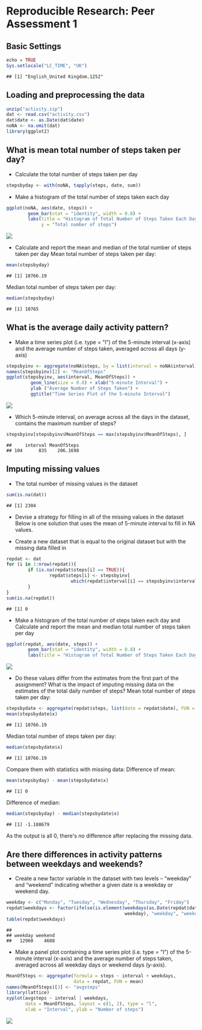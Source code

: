 # Reproducible Research: Peer Assessment 1

## Basic Settings

```r
echo = TRUE
Sys.setlocale("LC_TIME", "UK")
```

```
## [1] "English_United Kingdom.1252"
```

## Loading and preprocessing the data

```r
unzip("activity.zip")
dat <- read.csv("activity.csv")
dat$date <- as.Date(dat$date)
noNA <- na.omit(dat)
library(ggplot2)
```

## What is mean total number of steps taken per day?

- Calculate the total number of steps taken per day

```r
stepsbyday <- with(noNA, tapply(steps, date, sum))
```

- Make a histogram of the total number of steps taken each day

```r
ggplot(noNA, aes(date, steps)) + 
        geom_bar(stat = "identity", width = 0.8) + 
        labs(title = "Histogram of Total Number of Steps Taken Each Day", x = "Date", 
             y = "Total number of steps")
```

![](PA1_template_files/figure-html/unnamed-chunk-4-1.png)<!-- -->

- Calculate and report the mean and median of the total number of steps taken per day
Mean total number of steps taken per day: 

```r
mean(stepsbyday)
```

```
## [1] 10766.19
```
Median total number of steps taken per day: 

```r
median(stepsbyday)
```

```
## [1] 10765
```

## What is the average daily activity pattern?

- Make a time series plot (i.e. type = "l") of the 5-minute interval (x-axis) and the average number of steps taken, averaged across all days (y-axis)

```r
stepsbyinv <- aggregate(noNA$steps, by = list(interval = noNA$interval), FUN = mean)
names(stepsbyinv)[2] <- "MeanOfSteps"
ggplot(stepsbyinv, aes(interval, MeanOfSteps)) + 
         geom_line(size = 0.8) + xlab("5-minute Interval") + 
         ylab ("Average Number of Steps Taken") + 
         ggtitle("Time Series Plot of the 5-minute Interval")
```

![](PA1_template_files/figure-html/unnamed-chunk-7-1.png)<!-- -->

- Which 5-minute interval, on average across all the days in the dataset, contains the maximum number of steps?

```r
stepsbyinv[stepsbyinv$MeanOfSteps == max(stepsbyinv$MeanOfSteps), ]
```

```
##     interval MeanOfSteps
## 104      835    206.1698
```

## Imputing missing values

- The total number of missing values in the dataset

```r
sum(is.na(dat))
```

```
## [1] 2304
```

- Devise a strategy for filling in all of the missing values in the dataset
Below is one solution that uses the mean of 5-minute interval to fill in NA values.

- Create a new dataset that is equal to the original dataset but with the missing data filled in

```r
repdat <- dat
for (i in 1:nrow(repdat)){
        if (is.na(repdat$steps[i] == TRUE)){
                repdat$steps[i] <- stepsbyinv[
                        which(repdat$interval[i] == stepsbyinv$interval), ]$MeanOfSteps
        }
}
sum(is.na(repdat))
```

```
## [1] 0
```

- Make a histogram of the total number of steps taken each day and Calculate and report the mean and median total number of steps taken per day

```r
ggplot(repdat, aes(date, steps)) + 
        geom_bar(stat = "identity", width = 0.8) + 
        labs(title = "Histogram of Total Number of Steps Taken Each Day (with no missing data)", x = "Date", y = "Total number of steps")
```

![](PA1_template_files/figure-html/unnamed-chunk-11-1.png)<!-- -->

- Do these values differ from the estimates from the first part of the assignment? What is the impact of imputing missing data on the estimates of the total daily number of steps?
Mean total number of steps taken per day: 

```r
stepsbydate <- aggregate(repdat$steps, list(date = repdat$date), FUN = "sum")
mean(stepsbydate$x)
```

```
## [1] 10766.19
```
Median total number of steps taken per day: 

```r
median(stepsbydate$x)
```

```
## [1] 10766.19
```
Compare them with statistics with missing data:
Difference of mean:

```r
mean(stepsbyday) - mean(stepsbydate$x)
```

```
## [1] 0
```
Difference of median:

```r
median(stepsbyday) - median(stepsbydate$x)
```

```
## [1] -1.188679
```
As the output is all 0, there's no difference after replacing the missing data. 

## Are there differences in activity patterns between weekdays and weekends?

- Create a new factor variable in the dataset with two levels – “weekday” and “weekend” indicating whether a given date is a weekday or weekend day. 

```r
weekday <- c("Monday", "Tuesday", "Wednesday", "Thursday", "Friday")
repdat$weekdays <- factor(ifelse(is.element(weekdays(as.Date(repdat$date)), 
                                            weekday), "weekday", "weekend"))
table(repdat$weekdays)
```

```
## 
## weekday weekend 
##   12960    4608
```

- Make a panel plot containing a time series plot (i.e. type = "l") of the 5-minute interval (x-axis) and the average number of steps taken, averaged across all weekday days or weekend days (y-axis).

```r
MeanOfSteps <- aggregate(formula = steps ~ interval + weekdays, 
                         data = repdat, FUN = mean)
names(MeanOfSteps)[3] <- "avgsteps"
library(lattice)
xyplot(avgsteps ~ interval | weekdays, 
       data = MeanOfSteps, layout = c(1, 2), type = "l", 
       xlab = "Interval", ylab = "Number of steps")
```

![](PA1_template_files/figure-html/unnamed-chunk-17-1.png)<!-- -->
